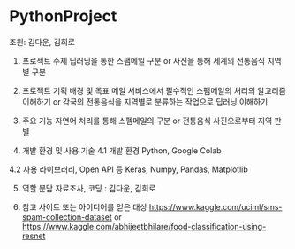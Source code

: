 # PythonProject

조원: 김다운, 김희로

1.	프로젝트 주제
 딥러닝을 통한 스팸메일 구분 or 사진을 통해 세계의 전통음식 지역별 구분 

2.	프로젝트 기획 배경 및 목표
 메일 서비스에서 필수적인 스팸메일의 처리의 알고리즘 이해하기
 or 각국의 전통음식을 지역별로 분류하는 작업으로 딥러닝 이해하기 

3.	주요 기능
 자연어 처리를 통해 스펨메일의 구분
 or
 전통음식 사진으로부터 지역 판별

4.	개발 환경 및 사용 기술
4.1	개발 환경
 Python, Google Colab

4.2	사용 라이브러리, Open API 등
 Keras, Numpy, Pandas, Matplotlib

5.	역할 분담
 자료조사, 코딩 : 김다운, 김희로

6.	참고 사이트 또는 아이디어를 얻은 대상
 https://www.kaggle.com/uciml/sms-spam-collection-dataset
 or
 https://www.kaggle.com/abhijeetbhilare/food-classification-using-resnet
